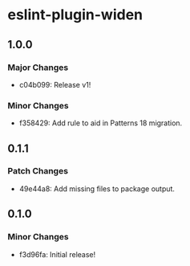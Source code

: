 # eslint-plugin-widen

## 1.0.0

### Major Changes

- c04b099: Release v1!

### Minor Changes

- f358429: Add rule to aid in Patterns 18 migration.

## 0.1.1

### Patch Changes

- 49e44a8: Add missing files to package output.

## 0.1.0

### Minor Changes

- f3d96fa: Initial release!
